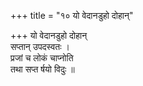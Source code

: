 +++
title = "१० यो वेदानडुहो दोहान्"

+++
यो वेदानडुहो दोहान्  
सप्तान् उपदस्वतः ।  
प्रजां च लोकं चाप्नोति  
तथा सप्त र्षयो विदुः ॥